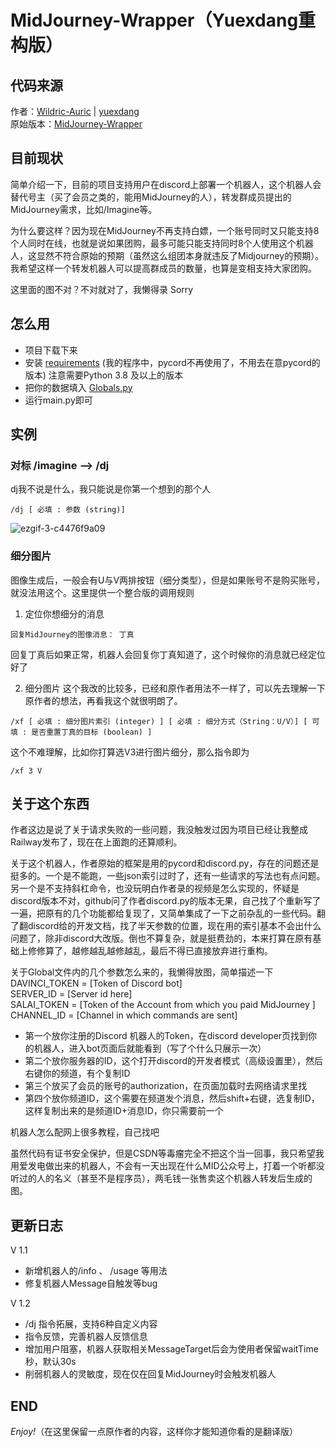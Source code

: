 # MidJourney-Wrapper（Yuexdang重构版）

## 代码来源
作者：[Wildric-Auric](https://github.com/Wildric-Auric) | [yuexdang](https://github.com/yuexdang/)\
原始版本：[MidJourney-Wrapper](https://github.com/Wildric-Auric/MidJourney-Wrapper)

## 目前现状
简单介绍一下，目前的项目支持用户在discord上部署一个机器人，这个机器人会替代号主（买了会员之类的，能用MidJourney的人），转发群成员提出的MidJourney需求，比如/Imagine等。

为什么要这样？因为现在MidJourney不再支持白嫖，一个账号同时又只能支持8个人同时在线，也就是说如果团购，最多可能只能支持同时8个人使用这个机器人，这显然不符合原始的预期（虽然这么组团本身就违反了Midjourney的预期）。我希望这样一个转发机器人可以提高群成员的数量，也算是变相支持大家团购。

这里面的图不对？不对就对了，我懒得录 Sorry

## 怎么用
* 项目下载下来
* 安装 [requirements](https://github.com/yuexdang/MidJourney-Wrapper/blob/main/requirements.txt) (我的程序中，pycord不再使用了，不用去在意pycord的版本)  注意需要Python 3.8 及以上的版本  
* 把你的数据填入 [Globals.py](https://github.com/yuexdang/MidJourney-Wrapper/blob/main/Globals.py) 
* 运行main.py即可

## 实例

### 对标 /imagine —> /dj
dj我不说是什么，我只能说是你第一个想到的那个人
```
/dj [ 必填 : 参数 (string)]
```


![ezgif-3-c4476f9a09](https://user-images.githubusercontent.com/70033490/185647413-1177b21a-2c2f-4f02-885e-c35d82179ba3.gif)


### 细分图片
图像生成后，一般会有U与V两排按钮（细分类型），但是如果账号不是购买账号，就没法用这个。这里提供一个整合版的调用规则
1. 定位你想细分的消息
```
回复MidJourney的图像消息： 丁真
```
回复丁真后如果正常，机器人会回复你丁真知道了，这个时候你的消息就已经定位好了<br>


2. 细分图片
这个我改的比较多，已经和原作者用法不一样了，可以先去理解一下原作者的想法，再看我这个就很明朗了。
```
/xf [ 必填 : 细分图片索引 (integer) ] [ 必填 : 细分方式（String：U/V）] [ 可填 : 是否重置丁真的目标 (boolean) ]
```
这个不难理解，比如你打算选V3进行图片细分，那么指令即为
```
/xf 3 V
```



## 关于这个东西
作者这边是说了关于请求失败的一些问题，我没触发过因为项目已经让我整成Railway发布了，现在在上面跑的还算顺利。

关于这个机器人，作者原始的框架是用的pycord和discord.py，存在的问题还是挺多的。一个是不能跑，一些json索引过时了，还有一些请求的写法也有点问题。另一个是不支持斜杠命令，也没玩明白作者录的视频是怎么实现的，怀疑是discord版本不对，github问了作者discord.py的版本无果，自己找了个重新写了一遍，把原有的几个功能都给复现了，又简单集成了一下之前杂乱的一些代码。翻了翻discord给的开发文档，找了半天参数的位置，现在用的索引基本不会出什么问题了，除非discord大改版。倒也不算复杂，就是挺费劲的，本来打算在原有基础上修修算了，越修越乱越修越乱，最后不得已直接放弃进行重构。

关于Global文件内的几个参数怎么来的，我懒得放图，简单描述一下\
DAVINCI_TOKEN = [Token of Discord bot]\
SERVER_ID = [Server id here]\
SALAI_TOKEN = [Token of the Account from which you paid MidJourney ]\
CHANNEL_ID = [Channel in which commands are sent]

- 第一个放你注册的Discord 机器人的Token，在discord developer页找到你的机器人，进入bot页面后就能看到（写了个什么只展示一次）
- 第二个放你服务器的ID，这个打开discord的开发者模式（高级设置里），然后右键你的频道，有个复制ID
- 第三个放买了会员的账号的authorization，在页面加载时去网络请求里找
- 第四个放你频道ID，这个需要在频道发个消息，然后shift+右键，选复制ID，这样复制出来的是频道ID+消息ID，你只需要前一个

机器人怎么配网上很多教程，自己找吧

虽然代码有证书安全保护，但是CSDN等毒瘤完全不把这个当一回事，我只希望我用爱发电做出来的机器人，不会有一天出现在什么MID公众号上，打着一个听都没听过的人的名义（甚至不是程序员），两毛钱一张售卖这个机器人转发后生成的图。

## 更新日志

V 1.1

- 新增机器人的/info 、 /usage 等用法
- 修复机器人Message自触发等bug

V 1.2

- /dj 指令拓展，支持6种自定义内容
- 指令反馈，完善机器人反馈信息
- 增加用户阻塞，机器人获取相关MessageTarget后会为使用者保留waitTime 秒，默认30s
- 削弱机器人的灵敏度，现在仅在回复MidJourney时会触发机器人

## END

*Enjoy!*（在这里保留一点原作者的内容，这样你才能知道你看的是翻译版）



